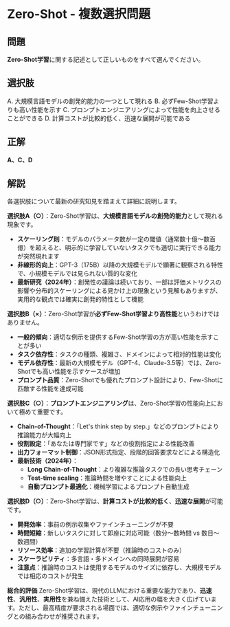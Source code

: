# Zero-Shot - 複数選択問題

## 問題
**Zero-Shot学習**に関する記述として正しいものをすべて選んでください。

## 選択肢
A. 大規模言語モデルの創発的能力の一つとして現れる
B. 必ずFew-Shot学習よりも高い性能を示す
C. プロンプトエンジニアリングによって性能を向上させることができる
D. 計算コストが比較的低く、迅速な展開が可能である

## 正解
**A、C、D**

## 解説
各選択肢について最新の研究知見を踏まえて詳細に説明します。

**選択肢A（○）**：Zero-Shot学習は、**大規模言語モデルの創発的能力**として現れる現象です。
- **スケーリング則**：モデルのパラメータ数が一定の閾値（通常数十億〜数百億）を超えると、明示的に学習していないタスクでも適切に実行できる能力が突然現れます
- **非線形的向上**：GPT-3（175B）以降の大規模モデルで顕著に観察される特性で、小規模モデルでは見られない質的な変化
- **最新研究（2024年）**：創発性の議論は続いており、一部は評価メトリクスの影響や分布的スケーリングによる見かけ上の現象という見解もありますが、実用的な観点では確実に創発的特性として機能

**選択肢B（×）**：Zero-Shot学習が**必ずFew-Shot学習より高性能**というわけではありません。
- **一般的傾向**：適切な例示を提供するFew-Shot学習の方が高い性能を示すことが多い
- **タスク依存性**：タスクの種類、複雑さ、ドメインによって相対的性能は変化
- **モデル依存性**：最新の大規模モデル（GPT-4、Claude-3.5等）では、Zero-Shotでも高い性能を示すケースが増加
- **プロンプト品質**：Zero-Shotでも優れたプロンプト設計により、Few-Shotに匹敵する性能を達成可能

**選択肢C（○）**：**プロンプトエンジニアリング**は、Zero-Shot学習の性能向上において極めて重要です。
- **Chain-of-Thought**：「Let's think step by step.」などのプロンプトにより推論能力が大幅向上
- **役割設定**：「あなたは専門家です」などの役割指定による性能改善
- **出力フォーマット制御**：JSON形式指定、段階的回答要求などによる構造化
- **最新技術（2024年）**：
  - **Long Chain-of-Thought**：より複雑な推論タスクでの長い思考チェーン
  - **Test-time scaling**：推論時間を増やすことによる性能向上
  - **自動プロンプト最適化**：機械学習によるプロンプト自動生成

**選択肢D（○）**：Zero-Shot学習は、**計算コストが比較的低く**、**迅速な展開**が可能です。
- **開発効率**：事前の例示収集やファインチューニングが不要
- **時間短縮**：新しいタスクに対して即座に対応可能（数分〜数時間 vs 数日〜数週間）
- **リソース効率**：追加の学習計算が不要（推論時のコストのみ）
- **スケーラビリティ**：多言語・多ドメインへの同時展開が容易
- **注意点**：推論時のコストは使用するモデルのサイズに依存し、大規模モデルでは相応のコストが発生

**総合的評価**
Zero-Shot学習は、現代のLLMにおける重要な能力であり、**迅速性**、**汎用性**、**実用性**を兼ね備えた技術として、AI応用の幅を大きく広げています。ただし、最高精度が要求される場面では、適切な例示やファインチューニングとの組み合わせが推奨されます。 